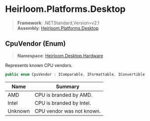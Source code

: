 # Heirloom.Platforms.Desktop

> **Framework**: .NETStandard,Version=v2.1  
> **Assembly**: [Heirloom.Platforms.Desktop][0]

## CpuVendor (Enum)

> **Namespace**: [Heirloom.Desktop.Hardware][0]

Represents known CPU vendors.

```cs
public enum CpuVendor : IComparable, IFormattable, IConvertible
```

| Name    | Summary                   |
|---------|---------------------------|
| AMD     | CPU is branded by AMD.    |
| Intel   | CPU is branded by Intel.  |
| Unknown | CPU vendor was not known. |

[0]: ../../Heirloom.Platforms.Desktop.md
